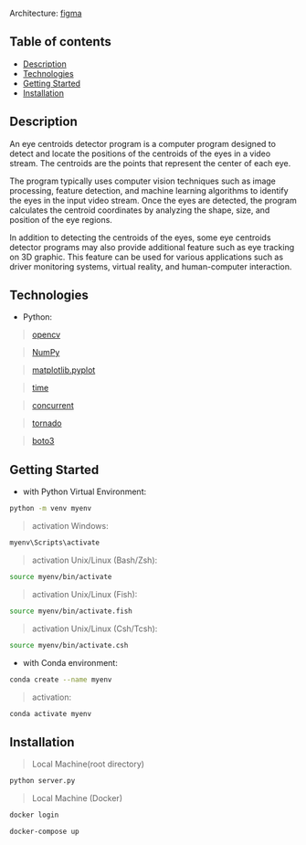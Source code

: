Architecture: [figma](https://www.figma.com/file/2C53L0KhQTwOMrpxIsmVCR/Centroids-detector?type=whiteboard&node-id=0%3A1&t=KwWL17chcdEzb7nR-1)
## Table of contents

- [Description](#description)
- [Technologies](#technologies)
- [Getting Started](#getting-started)
- [Installation](#installation)

## Description
An eye centroids detector program is a computer program designed to detect and locate the positions of the centroids of the eyes in a video stream. The centroids are the points that represent the center of each eye. 

The program typically uses computer vision techniques such as image processing, feature detection, and machine learning algorithms to identify the eyes in the input video stream. Once the eyes are detected, the program calculates the centroid coordinates by analyzing the shape, size, and position of the eye regions.

In addition to detecting the centroids of the eyes, some eye centroids detector programs may also provide additional feature such as eye tracking on 3D graphic. This feature can be used for various applications such as driver monitoring systems, virtual reality, and human-computer interaction.

## Technologies
- Python:
> [opencv](https://docs.opencv.org/4.x/d6/d00/tutorial_py_root.html)

> [NumPy](https://numpy.org/)

> [matplotlib.pyplot](https://matplotlib.org/stable/gallery/mplot3d/wire3d.html)

> [time](https://docs.python.org/3/library/time.html)

> [concurrent](https://docs.python.org/3/library/concurrency.html)

> [tornado](https://www.tornadoweb.org/en/stable/)

> [boto3](https://boto3.amazonaws.com/v1/documentation/api/latest/index.html)

## Getting Started
- with Python Virtual Environment:
```bash
python -m venv myenv
```
> activation Windows:
```bash
myenv\Scripts\activate
```
> activation Unix/Linux (Bash/Zsh):
```bash
source myenv/bin/activate
```
> activation Unix/Linux (Fish):
```bash
source myenv/bin/activate.fish
```
> activation Unix/Linux (Csh/Tcsh):
```bash
source myenv/bin/activate.csh
```

- with Conda environment:
```bash
conda create --name myenv
```
> activation:
```bash
conda activate myenv
```

## Installation 
> Local Machine(root directory)
```bash
python server.py
```
> Local Machine (Docker)
```bash
docker login
```
```bash
docker-compose up
```
